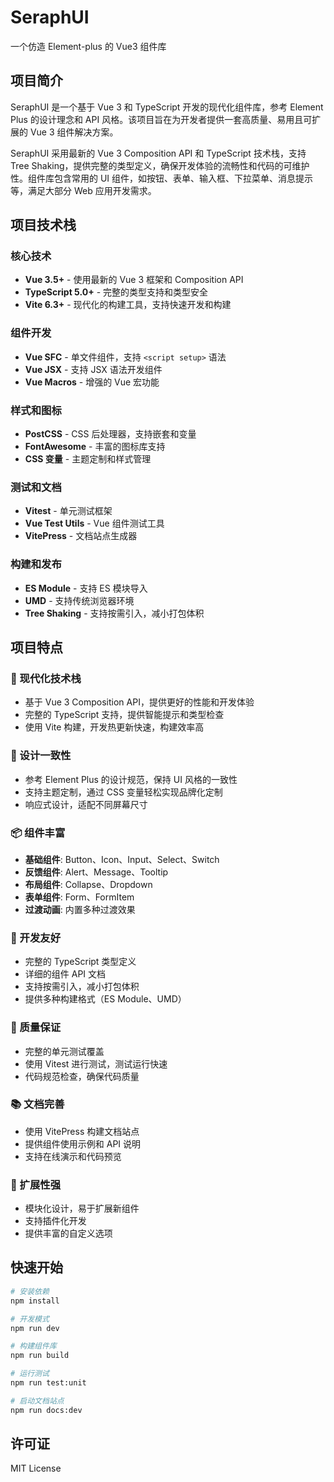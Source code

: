 # SeraphUI

一个仿造 Element-plus 的 Vue3 组件库

## 项目简介

SeraphUI 是一个基于 Vue 3 和 TypeScript 开发的现代化组件库，参考 Element Plus 的设计理念和 API 风格。该项目旨在为开发者提供一套高质量、易用且可扩展的 Vue 3 组件解决方案。

SeraphUI 采用最新的 Vue 3 Composition API 和 TypeScript 技术栈，支持 Tree Shaking，提供完整的类型定义，确保开发体验的流畅性和代码的可维护性。组件库包含常用的 UI 组件，如按钮、表单、输入框、下拉菜单、消息提示等，满足大部分 Web 应用开发需求。

## 项目技术栈

### 核心技术

- **Vue 3.5+** - 使用最新的 Vue 3 框架和 Composition API
- **TypeScript 5.0+** - 完整的类型支持和类型安全
- **Vite 6.3+** - 现代化的构建工具，支持快速开发和构建

### 组件开发

- **Vue SFC** - 单文件组件，支持 `<script setup>` 语法
- **Vue JSX** - 支持 JSX 语法开发组件
- **Vue Macros** - 增强的 Vue 宏功能

### 样式和图标

- **PostCSS** - CSS 后处理器，支持嵌套和变量
- **FontAwesome** - 丰富的图标库支持
- **CSS 变量** - 主题定制和样式管理

### 测试和文档

- **Vitest** - 单元测试框架
- **Vue Test Utils** - Vue 组件测试工具
- **VitePress** - 文档站点生成器

### 构建和发布

- **ES Module** - 支持 ES 模块导入
- **UMD** - 支持传统浏览器环境
- **Tree Shaking** - 支持按需引入，减小打包体积

## 项目特点

### 🚀 现代化技术栈

- 基于 Vue 3 Composition API，提供更好的性能和开发体验
- 完整的 TypeScript 支持，提供智能提示和类型检查
- 使用 Vite 构建，开发热更新快速，构建效率高

### 🎨 设计一致性

- 参考 Element Plus 的设计规范，保持 UI 风格的一致性
- 支持主题定制，通过 CSS 变量轻松实现品牌化定制
- 响应式设计，适配不同屏幕尺寸

### 📦 组件丰富

- **基础组件**: Button、Icon、Input、Select、Switch
- **反馈组件**: Alert、Message、Tooltip
- **布局组件**: Collapse、Dropdown
- **表单组件**: Form、FormItem
- **过渡动画**: 内置多种过渡效果

### 🔧 开发友好

- 完整的 TypeScript 类型定义
- 详细的组件 API 文档
- 支持按需引入，减小打包体积
- 提供多种构建格式（ES Module、UMD）

### 🧪 质量保证

- 完整的单元测试覆盖
- 使用 Vitest 进行测试，测试运行快速
- 代码规范检查，确保代码质量

### 📚 文档完善

- 使用 VitePress 构建文档站点
- 提供组件使用示例和 API 说明
- 支持在线演示和代码预览

### 🌟 扩展性强

- 模块化设计，易于扩展新组件
- 支持插件化开发
- 提供丰富的自定义选项

## 快速开始

```bash
# 安装依赖
npm install

# 开发模式
npm run dev

# 构建组件库
npm run build

# 运行测试
npm run test:unit

# 启动文档站点
npm run docs:dev
```

## 许可证

MIT License
